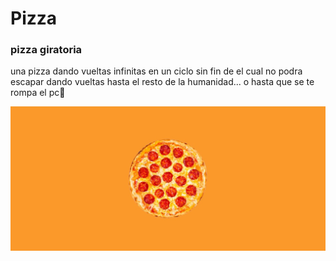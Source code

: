 # Pizza

### pizza giratoria
<p>una pizza dando vueltas infinitas en un ciclo sin fin de el cual no podra escapar dando vueltas hasta el resto de la humanidad... o hasta que se te rompa el pc🤦</p>

<img src="img/img_pizza_pagina_completa.jpg">

